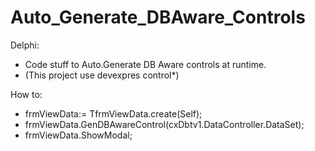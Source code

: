 # Auto_Generate_DBAware_Controls
Delphi:
  - Code stuff to Auto.Generate DB Aware controls at runtime.
  - (This project use devexpres control*)

How to:
  
  - frmViewData:= TfrmViewData.create(Self);
  - frmViewData.GenDBAwareControl(cxDbtv1.DataController.DataSet);
  - frmViewData.ShowModal;<br>

